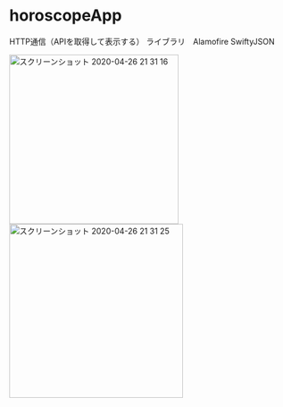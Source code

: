 # horoscopeApp
HTTP通信（APIを取得して表示する）
ライブラリ　Alamofire
          SwiftyJSON

<img width="303" alt="スクリーンショット 2020-04-26 21 31 16" src="https://user-images.githubusercontent.com/51296886/80307755-0b5c4880-8806-11ea-9cb8-66cba5eb15a9.png">

<img width="311" alt="スクリーンショット 2020-04-26 21 31 25" src="https://user-images.githubusercontent.com/51296886/80307756-0d260c00-8806-11ea-8bcb-b8541e0acf88.png">
